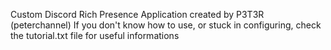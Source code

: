 Custom Discord Rich Presence Application created by P3T3R (peterchannel) If you don't know how to use, or stuck in configuring, check the tutorial.txt file for useful informations
